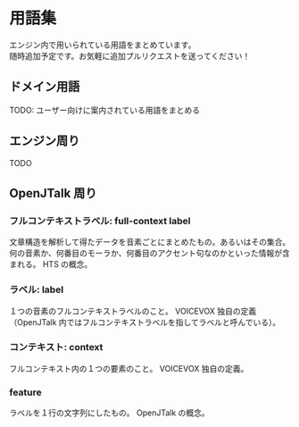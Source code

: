 # 用語集

エンジン内で用いられている用語をまとめています。  
随時追加予定です。お気軽に追加プルリクエストを送ってください！

<!--
* 見出しは「### 日本語の名前: コード内での名前(小文字)」
  * コード内にしか出てこない用語はコード内での名前のみでもOK
* 説明は１～３行くらいで
* 基本的に改行を入れない（末尾にスペース２つを入れない）
-->

## ドメイン用語

TODO: ユーザー向けに案内されている用語をまとめる

## エンジン周り

TODO

## OpenJTalk 周り

### フルコンテキストラベル: full-context label

文章構造を解析して得たデータを音素ごとにまとめたもの。あるいはその集合。
何の音素か、何番目のモーラか、何番目のアクセント句なのかといった情報が含まれる。
HTS の概念。

### ラベル: label

１つの音素のフルコンテキストラベルのこと。
VOICEVOX 独自の定義（OpenJTalk 内ではフルコンテキストラベルを指してラベルと呼んでいる）。

### コンテキスト: context

フルコンテキスト内の１つの要素のこと。
VOICEVOX 独自の定義。

### feature

ラベルを１行の文字列にしたもの。
OpenJTalk の概念。
